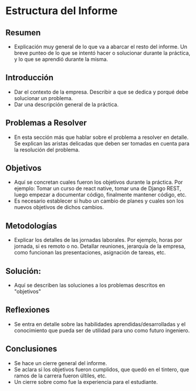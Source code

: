 # Estructura del Informe


## Resumen
- Explicación muy general de lo que va a abarcar el resto del informe. Un breve punteo de lo que se intentó hacer o solucionar durante la práctica, y lo que se aprendió durante la misma.

## Introducción
- Dar el contexto de la empresa. Describir a que se dedica y porqué debe solucionar un problema. 
- Dar una descripción general de la práctica.

## Problemas a Resolver
- En esta sección más que hablar sobre el problema a resolver en detalle. Se explican las aristas delicadas que deben ser tomadas en cuenta para la resolución del problema.


## Objetivos
- Aquí se concretan cuales fueron los objetivos durante la práctica. Por ejemplo: Tomar un curso de react native, tomar una de Django REST, luego empezar a documentar código, finalmente mantener código, etc.
- Es necesario establecer si hubo un cambio de planes y cuales son los nuevos objetivos de dichos cambios.


## Metodologías

- Explicar los detalles de las jornadas laborales. Por ejemplo, horas por jornada, si es remoto o no. Detallar reuniones, jerarquía de la empresa, como funcionan las presentaciones, asignación de tareas, etc.


## Solución:
- Aquí se describen las soluciones a los problemas descritos en "objetivos"
  

## Reflexiones
- Se entra en detalle sobre las habilidades aprendidas/desarrolladas y el conocimiento que pueda ser de utilidad para uno como futuro ingeniero.

##  Conclusiones
- Se hace un cierre general del informe.
- Se aclara si los objetivos fueron cumplidos, que quedó en el tintero, que ramos de la carrera fueron últiles, etc.
- Un cierre sobre como fue la experiencia para el estudiante.